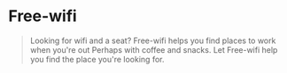# Free-wifi

> Looking for wifi and a seat? Free-wifi helps you find places to work when you're out
  Perhaps with coffee and snacks. Let Free-wifi help you find the place you're looking for.

